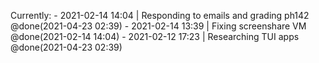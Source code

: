 
Currently:
	- 2021-02-14 14:04 | Responding to emails and grading ph142 @done(2021-04-23 02:39)
	- 2021-02-14 13:39 | Fixing screenshare VM @done(2021-02-14 14:04)
	- 2021-02-12 17:23 | Researching TUI apps @done(2021-04-23 02:39)
